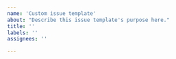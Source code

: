 ```yaml
---
name: 'Custom issue template' 
about: "Describe this issue template's purpose here." 
title: ''
labels: ''
assignees: ''

---
```



